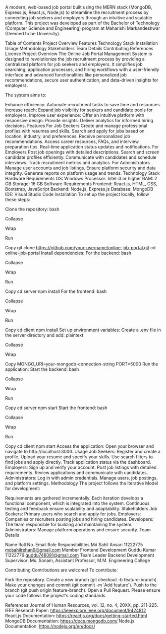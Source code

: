 A modern, web-based job portal built using the MERN stack (MongoDB, Express.js, React.js, Node.js) to streamline the recruitment process by connecting job seekers and employers through an intuitive and scalable platform. This project was developed as part of the Bachelor of Technology (Computer Science and Engineering) program at Maharishi Markandeshwar (Deemed to be University).

Table of Contents
Project Overview
Features
Technology Stack
Installation
Usage
Methodology
Stakeholders
Team Details
Contributing
References
License
Project Overview
The Online Job Portal Management System is designed to revolutionize the job recruitment process by providing a centralized platform for job seekers and employers. It simplifies job searching, application processes, and hiring workflows with a user-friendly interface and advanced functionalities like personalized job recommendations, secure user authentication, and data-driven insights for employers.

The system aims to:

Enhance efficiency: Automate recruitment tasks to save time and resources.
Increase reach: Expand job visibility for seekers and candidate pools for employers.
Improve user experience: Offer an intuitive platform with responsive design.
Provide insights: Deliver analytics for informed hiring decisions.
Features
For Job Seekers
Create and manage professional profiles with resumes and skills.
Search and apply for jobs based on location, industry, and preferences.
Receive personalized job recommendations.
Access career resources, FAQs, and interview preparation tips.
Real-time application status updates and notifications.
For Employers
Post job openings with detailed descriptions.
Search and screen candidate profiles efficiently.
Communicate with candidates and schedule interviews.
Track recruitment metrics and analytics.
For Administrators
Manage user accounts and job listings.
Ensure platform security and data integrity.
Generate reports on platform usage and trends.
Technology Stack
Hardware Requirements
OS: Windows
Processor: Intel i3 or higher
RAM: 2 GB
Storage: 16 GB
Software Requirements
Frontend: React.js, HTML, CSS, Bootstrap, JavaScript
Backend: Node.js, Express.js
Database: MongoDB
IDE: Visual Studio Code
Installation
To set up the project locally, follow these steps:

Clone the repository:
bash

Collapse

Wrap

Run

Copy
git clone https://github.com/your-username/online-job-portal.git
cd online-job-portal
Install dependencies:
For the backend:
bash

Collapse

Wrap

Run

Copy
cd server
npm install
For the frontend:
bash

Collapse

Wrap

Run

Copy
cd client
npm install
Set up environment variables:
Create a .env file in the server directory and add:
plaintext

Collapse

Wrap

Copy
MONGO_URI=your-mongodb-connection-string
PORT=5000
Run the application:
Start the backend:
bash

Collapse

Wrap

Run

Copy
cd server
npm start
Start the frontend:
bash

Collapse

Wrap

Run

Copy
cd client
npm start
Access the application:
Open your browser and navigate to http://localhost:3000.
Usage
Job Seekers:
Register and create a profile.
Upload your resume and specify your skills.
Use search filters to find jobs and apply directly.
Track application status via the dashboard.
Employers:
Sign up and verify your account.
Post job listings with detailed requirements.
Review applications and communicate with candidates.
Administrators:
Log in with admin credentials.
Manage users, job postings, and platform settings.
Methodology
The project follows the Iterative Model for development:

Requirements are gathered incrementally.
Each iteration develops a functional component, which is integrated into the system.
Continuous testing and feedback ensure scalability and adaptability.
Stakeholders
Job Seekers: Primary users who search and apply for jobs.
Employers: Companies or recruiters posting jobs and hiring candidates.
Developers: The team responsible for building and maintaining the system.
Administrators: Manage platform operations and ensure security.
Team Details

Name	Roll No.	Email	Role	Responsibilities
Md Sahil Ansari	11222775	mdsahilrehan9@gmail.com	Member	Frontend Development
Guddu Kumar	11222776	guddu748081@gmail.com	Team Leader	Backend Development
Supervisor: Ms. Sonam, Assistant Professor, M.M. Engineering College

Contributing
Contributions are welcome! To contribute:

Fork the repository.
Create a new branch (git checkout -b feature-branch).
Make your changes and commit (git commit -m 'Add feature').
Push to the branch (git push origin feature-branch).
Open a Pull Request.
Please ensure your code follows the project's coding standards.

References
Journal of Human Resources, vol. 12, no. 4, 20XX, pp. 211-225.
IEEE Research Paper: https://ieeexplore.ieee.org/document/9424812
React.js Documentation: https://reactjs.org/docs/getting-started.html
MongoDB Documentation: https://docs.mongodb.com/
Node.js Documentation: https://nodejs.org/en/docs/
